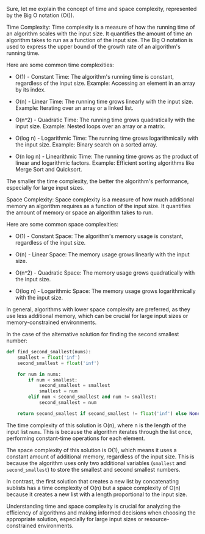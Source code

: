 Sure, let me explain the concept of time and space complexity, represented by the Big O notation (O()).

Time Complexity:
Time complexity is a measure of how the running time of an algorithm scales with the input size. It quantifies the amount of time an algorithm takes to run as a function of the input size. The Big O notation is used to express the upper bound of the growth rate of an algorithm's running time.

Here are some common time complexities:

- O(1) - Constant Time: The algorithm's running time is constant, regardless of the input size. Example: Accessing an element in an array by its index.

- O(n) - Linear Time: The running time grows linearly with the input size. Example: Iterating over an array or a linked list.

- O(n^2) - Quadratic Time: The running time grows quadratically with the input size. Example: Nested loops over an array or a matrix.

- O(log n) - Logarithmic Time: The running time grows logarithmically with the input size. Example: Binary search on a sorted array.

- O(n log n) - Linearithmic Time: The running time grows as the product of linear and logarithmic factors. Example: Efficient sorting algorithms like Merge Sort and Quicksort.

The smaller the time complexity, the better the algorithm's performance, especially for large input sizes.

Space Complexity:
Space complexity is a measure of how much additional memory an algorithm requires as a function of the input size. It quantifies the amount of memory or space an algorithm takes to run.

Here are some common space complexities:

- O(1) - Constant Space: The algorithm's memory usage is constant, regardless of the input size.

- O(n) - Linear Space: The memory usage grows linearly with the input size.

- O(n^2) - Quadratic Space: The memory usage grows quadratically with the input size.

- O(log n) - Logarithmic Space: The memory usage grows logarithmically with the input size.

In general, algorithms with lower space complexity are preferred, as they use less additional memory, which can be crucial for large input sizes or memory-constrained environments.

In the case of the alternative solution for finding the second smallest number:

```python
def find_second_smallest(nums):
    smallest = float('inf')
    second_smallest = float('inf')

    for num in nums:
        if num < smallest:
            second_smallest = smallest
            smallest = num
        elif num < second_smallest and num != smallest:
            second_smallest = num

    return second_smallest if second_smallest != float('inf') else None
```

The time complexity of this solution is O(n), where n is the length of the input list `nums`. This is because the algorithm iterates through the list once, performing constant-time operations for each element.

The space complexity of this solution is O(1), which means it uses a constant amount of additional memory, regardless of the input size. This is because the algorithm uses only two additional variables (`smallest` and `second_smallest`) to store the smallest and second smallest numbers.

In contrast, the first solution that creates a new list by concatenating sublists has a time complexity of O(n) but a space complexity of O(n) because it creates a new list with a length proportional to the input size.

Understanding time and space complexity is crucial for analyzing the efficiency of algorithms and making informed decisions when choosing the appropriate solution, especially for large input sizes or resource-constrained environments.